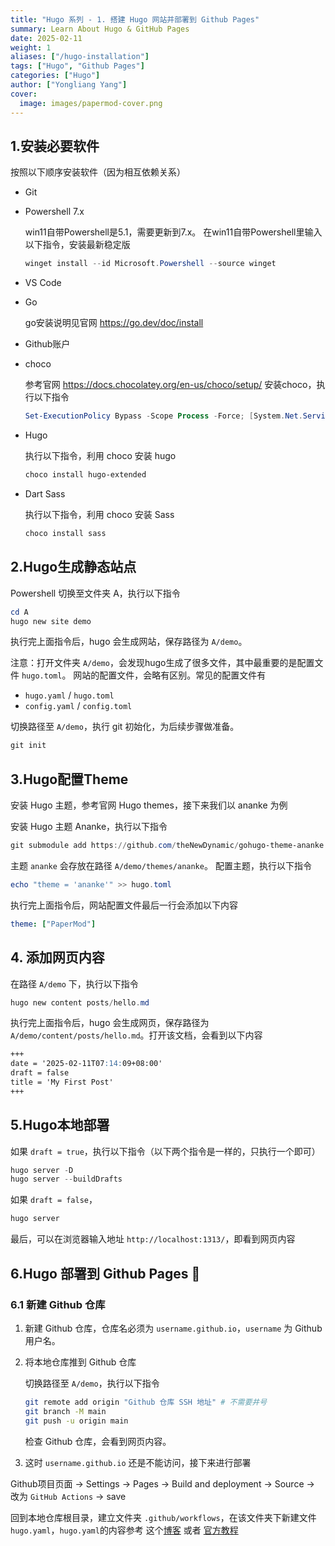 ```yaml
---
title: "Hugo 系列 - 1. 搭建 Hugo 网站并部署到 Github Pages"
summary: Learn About Hugo & GitHub Pages
date: 2025-02-11
weight: 1
aliases: ["/hugo-installation"]
tags: ["Hugo", "Github Pages"]
categories: ["Hugo"]
author: ["Yongliang Yang"]
cover:
  image: images/papermod-cover.png
---
```



## 1.安装必要软件

按照以下顺序安装软件（因为相互依赖关系）

- Git
- Powershell 7.x

  win11自带Powershell是5.1，需要更新到7.x。
  在win11自带Powershell里输入以下指令，安装最新稳定版
  ```Powershell
  winget install --id Microsoft.Powershell --source winget
  ```

- VS Code
- Go

  go安装说明见官网  https://go.dev/doc/install

- Github账户
- choco

  参考官网 https://docs.chocolatey.org/en-us/choco/setup/ 安装choco，执行以下指令
  ```Powershell
  Set-ExecutionPolicy Bypass -Scope Process -Force; [System.Net.ServicePointManager]::SecurityProtocol = [System.Net.ServicePointManager]::SecurityProtocol -bor 3072; iex ((New-Object System.Net.WebClient).DownloadString('https://community.chocolatey.org/install.ps1'))
  ```

- Hugo

  执行以下指令，利用 choco 安装 hugo
  ```Powershell
  choco install hugo-extended
  ```

- Dart Sass

  执行以下指令，利用 choco 安装 Sass

  ```Powershell
  choco install sass
  ```

## 2.Hugo生成静态站点

Powershell 切换至文件夹 A，执行以下指令

```Powershell
cd A
hugo new site demo
```

执行完上面指令后，hugo 会生成网站，保存路径为 `A/demo`。

注意：打开文件夹 `A/demo`，会发现hugo生成了很多文件，其中最重要的是配置文件 `hugo.toml`。
网站的配置文件，会略有区别。常见的配置文件有
- `hugo.yaml` / `hugo.toml`
- `config.yaml` / `config.toml`



切换路径至 `A/demo`，执行 git 初始化，为后续步骤做准备。
```Powershell
git init
```

## 3.Hugo配置Theme

安装 Hugo 主题，参考官网 Hugo themes，接下来我们以 ananke 为例

安装 Hugo 主题 Ananke，执行以下指令

```Powershell
git submodule add https://github.com/theNewDynamic/gohugo-theme-ananke.git themes/ananke
```

主题 `ananke` 会存放在路径 `A/demo/themes/ananke`。
配置主题，执行以下指令
```Powershell
echo "theme = 'ananke'" >> hugo.toml
```
执行完上面指令后，网站配置文件最后一行会添加以下内容
```yml {linenos=true}
theme: ["PaperMod"]
```

## 4. 添加网页内容

在路径 `A/demo` 下，执行以下指令
```Powershell
hugo new content posts/hello.md
```

执行完上面指令后，hugo 会生成网页，保存路径为 `A/demo/content/posts/hello.md`。打开该文档，会看到以下内容
```markdown {linenos=true}
+++
date = '2025-02-11T07:14:09+08:00'
draft = false
title = 'My First Post'
+++
```

## 5.Hugo本地部署

如果 `draft = true`，执行以下指令（以下两个指令是一样的，只执行一个即可）

```Powershell
hugo server -D 
hugo server --buildDrafts
```

如果 `draft = false`，

```Powershell
hugo server
```

最后，可以在浏览器输入地址 `http://localhost:1313/`，即看到网页内容


## 6.Hugo 部署到 Github Pages 🚀

### 6.1 新建 Github 仓库

1. 新建 Github 仓库，仓库名必须为 `username.github.io`，`username` 为 Github 用户名。

2. 将本地仓库推到 Github 仓库

   切换路径至 `A/demo`，执行以下指令
   ```bash
   git remote add origin "Github 仓库 SSH 地址" # 不需要井号
   git branch -M main
   git push -u origin main
   ```
   检查 Github 仓库，会看到网页内容。

3. 这时 `username.github.io` 还是不能访问，接下来进行部署

Github项目页面 -> Settings -> Pages -> Build and deployment -> Source -> 改为 `GitHub Actions` -> save

回到本地仓库根目录，建立文件夹 `.github/workflows`，在该文件夹下新建文件 `hugo.yaml`，`hugo.yaml`的内容参考
 这个[博客](https://jaredyam.github.io/posts/build-and-deploy-a-static-blog-website-with-hugo-and-github-pages/)
或者 [官方教程](https://gohugo.io/hosting-and-deployment/hosting-on-github/)




